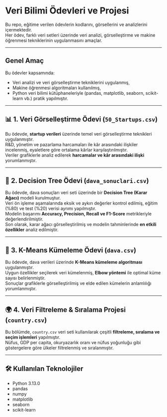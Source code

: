# Veri Bilimi Ödevleri ve Projesi

Bu repo, eğitime verilen ödevlerin kodlarını, görsellerini ve analizlerini içermektedir.  
Her ödev, farklı veri setleri üzerinde veri analizi, görselleştirme ve makine öğrenmesi tekniklerinin uygulanmasını amaçlar.

---

## Genel Amaç

Bu ödevler kapsamında:
- Veri analizi ve veri görselleştirme tekniklerini uygulanmış,
- Makine öğrenmesi algoritmaları kullanılmış,
- Python veri bilimi kütüphaneleriyle (pandas, matplotlib, seaborn, scikit-learn vb.) pratik yapılmıştır.

---

## 📊 1. Veri Görselleştirme Ödevi (`50_Startups.csv`)

Bu ödevde, **startup verileri** üzerinde temel veri görselleştirme teknikleri uygulanmıştır.  
R&D, yönetim ve pazarlama harcamaları ile kâr arasındaki ilişkiler incelenmiş, eyaletlere göre ortalama kârlar karşılaştırılmıştır.  
Veriler grafiklerle analiz edilerek **harcamalar ve kâr arasındaki ilişki** yorumlanmıştır.

---
## 🌳 2. Decision Tree Ödevi (`dava_sonuclari.csv`)

Bu ödevde, dava sonuçları veri seti üzerinde bir **Decision Tree (Karar Ağacı)** modeli kurulmuştur.  
Veri ön işleme aşamalarında eksik ve aykırı değerler kontrol edilmiş, eğitim (%80) ve test (%20) verisi ayrımı yapılmıştır.  
Modelin başarımı **Accuracy, Precision, Recall ve F1-Score** metrikleriyle değerlendirilmiştir.  
Son olarak, karar ağacı görselleştirilmiş ve modelin tahminlerinde **en etkili özellikler** analiz edilmiştir.

---

## 🧮 3. K-Means Kümeleme Ödevi (`dava.csv`)

Bu ödevde, dava verileri üzerinde **K-Means kümeleme algoritması** uygulanmıştır.  
Uygun özellikler seçilerek veri kümelenmiş, **Elbow yöntemi** ile optimal küme sayısı belirlenmiştir.  
Sonuçlar grafiklerle görselleştirilmiş ve elde edilen kümelerin anlamlılığı yorumlanmıştır.

---

## 🌍 4. Veri Filtreleme & Sıralama Projesi (`country.csv`)

Bu bölümde, `country.csv` veri seti kullanılarak çeşitli **filtreleme, sıralama ve seçim işlemleri** yapılmıştır.  
Nüfus, GDP per capita, okuryazarlık oranı ve nüfus yoğunluğu gibi göstergelere göre ülkeler filtrelenmiş ve sıralanmıştır.  

---

## 🛠️ Kullanılan Teknolojiler
- Python 3.13.0
- pandas
- numpy
- matplotlib
- seaborn
- scikit-learn